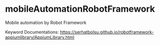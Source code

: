 # mobileAutomationRobotFramework
Mobile automation by Robot Framework

Keyword Documentations:
https://serhatbolsu.github.io/robotframework-appiumlibrary/AppiumLibrary.html
